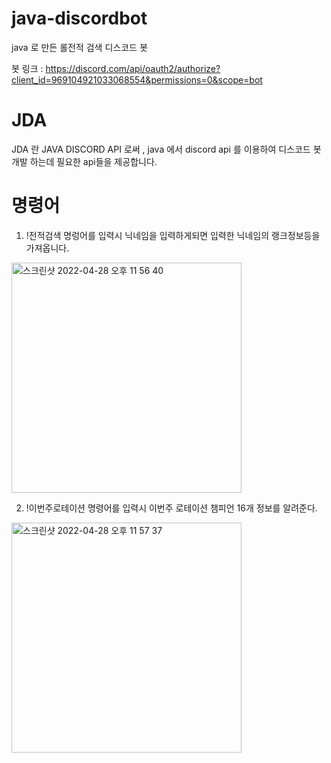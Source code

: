 # java-discordbot
java 로 만든 롤전적 검색 디스코드 봇 

봇 링크 :
https://discord.com/api/oauth2/authorize?client_id=969104921033068554&permissions=0&scope=bot

# JDA

JDA 란 JAVA DISCORD API 로써 , java 에서 discord api 를 이용하여 디스코드 봇 개발 하는데 필요한 api들을 제공합니다.

# 명령어 

1) !전적검색 명렁어를 입력시 닉네임을 입력하게되면 입력한 닉네임의 랭크정보등을 가져옵니다.


<img width="368" alt="스크린샷 2022-04-28 오후 11 56 40" src="https://user-images.githubusercontent.com/69393030/165781909-961a3af2-fcbb-421c-883b-27a7b72ead14.png">



2) !이번주로테이션 명령어를 입력시 이번주 로테이션 챔피언 16개 정보를 알려준다.

<img width="368" alt="스크린샷 2022-04-28 오후 11 57 37" src="https://user-images.githubusercontent.com/69393030/165782092-8ac6494b-508e-41ee-b334-8fd7659f43b2.png">
